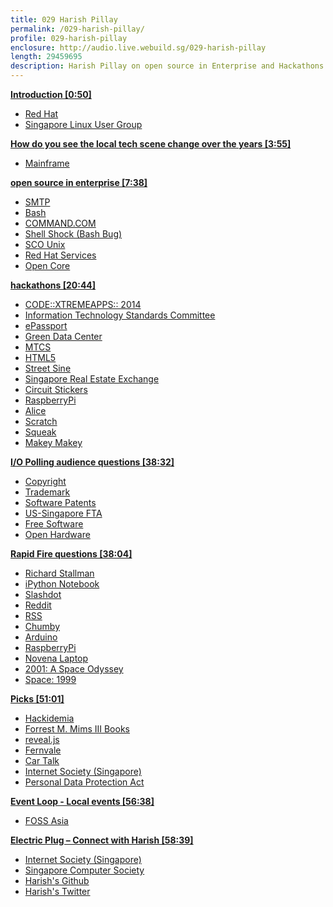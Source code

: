 ```yaml
---
title: 029 Harish Pillay
permalink: /029-harish-pillay/
profile: 029-harish-pillay
enclosure: http://audio.live.webuild.sg/029-harish-pillay
length: 29459695
description: Harish Pillay on open source in Enterprise and Hackathons.
---
```


**[Introduction [0:50]](#t=0:50)**

- [Red Hat](https://www.redhat.com/en/global/singapore)
- [Singapore Linux User Group](http://www.meetup.com/sg-linux/)

**[How do you see the local tech scene change over the years [3:55]](#t=3:55)**

- [Mainframe](http://en.wikipedia.org/wiki/Mainframe_computer)

**[open source in enterprise [7:38]](#t=7:38)**

- [SMTP](http://en.wikipedia.org/wiki/Simple_Mail_Transfer_Protocol)
- [Bash](http://en.wikipedia.org/wiki/Bash_%28Unix_shell%29)
- [COMMAND.COM](http://en.wikipedia.org/wiki/COMMAND.COM)
- [Shell Shock (Bash Bug)](http://en.wikipedia.org/wiki/Shellshock_\(software_bug\))
- [SCO Unix](http://en.wikipedia.org/wiki/SCO_OpenServer)
- [Red Hat Services](http://www.redhat.com/en/services)
- [Open Core](http://en.wikipedia.org/wiki/Open_core)

**[hackathons [20:44]](#t=29:28)**

- [CODE::XTREMEAPPS:: 2014](http://www.itsc.org.sg/code-xtremeapps-competition)
- [ Information Technology Standards Committee](http://www.itsc.org.sg/)
- [ePassport](http://en.wikipedia.org/wiki/Biometric_passport)
- [Green Data Center](http://www.ida.gov.sg/Infocomm-Landscape/ICT-Standards-and-Framework/Green-Data-Centre-Standard)
- [MTCS](http://www.ida.gov.sg/Collaboration-and-Initiatives/Initiatives/Store/MTCS-Certification-Scheme)
- [HTML5](http://en.wikipedia.org/wiki/HTML5)
- [Street Sine](http://www.streetsine.com/)
- [Singapore Real Estate Exchange](http://srx.com.sg/)
- [Circuit Stickers](http://chibitronics.com/)
- [RaspberryPi](http://www.raspberrypi.org/)
- [Alice](http://www.alice.org/index.php)
- [Scratch](http://scratch.mit.edu/)
- [Squeak](http://en.wikipedia.org/wiki/Squeak)
- [Makey Makey](http://makeymakey.com/)

**[I/O Polling audience questions [38:32]](#t=38:32)**

- [Copyright](http://en.wikipedia.org/wiki/Copyright)
- [Trademark](http://en.wikipedia.org/wiki/Trademark)
- [Software Patents](http://en.wikipedia.org/wiki/Software_patent)
- [US-Singapore FTA](http://en.wikipedia.org/wiki/Singapore%E2%80%93United_States_Free_Trade_Agreement)
- [Free Software](http://en.wikipedia.org/wiki/Free_software)
- [Open Hardware](http://en.wikipedia.org/wiki/Open-source_hardware)

**[Rapid Fire questions [38:04]](#t=38:04)**

- [Richard Stallman](http://en.wikipedia.org/wiki/Richard_Stallman)
- [iPython Notebook](http://ipython.org/notebook.html)
- [Slashdot](http://slashdot.org/)
- [Reddit](http://reddit.com)
- [RSS](http://en.wikipedia.org/wiki/RSS)
- [Chumby](http://www.chumby.com/)
- [Arduino](http://www.arduino.cc/)
- [RaspberryPi](http://www.raspberrypi.org/)
- [Novena Laptop](http://www.kosagi.com/w/index.php?title=Novena_Main_Page)
- [2001: A Space Odyssey](http://en.wikipedia.org/wiki/2001:_A_Space_Odyssey_\(film\))
- [Space: 1999](http://en.wikipedia.org/wiki/Space:_1999)

**[Picks [51:01]](#t=51:01)**

- [Hackidemia](http://www.hackidemia.com/)
- [Forrest M. Mims III Books](http://www.amazon.com/Forrest-M.-Mims-III/e/B003UGHJVE)
- [reveal.js](https://github.com/hakimel/reveal.js)
- [Fernvale](http://www.bunniestudios.com/blog/?p=4297)
- [Car Talk](http://en.wikipedia.org/wiki/Car_Talk)
- [Internet Society (Singapore)](http://isoc.sg/)
- [Personal Data Protection Act](https://www.pdpc.gov.sg/legislation-and-guidelines/overview)

**[Event Loop - Local events [56:38]](#t=56:38)**

- [FOSS Asia](http://fossasia.org/)

**[Electric Plug  – Connect with Harish [58:39]](#t=58:39)**

- [Internet Society (Singapore)](http://isoc.sg/)
- [Singapore Computer Society](http://www.scs.org.sg)
- [Harish's Github](https://github.com/harishpillay)
- [Harish's Twitter](http://twitter.com/harishpillay)

